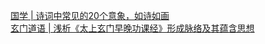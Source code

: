   
[国学 | 诗词中常见的20个意象，如诗如画](http://www.dianyue.me/archives/287/mguqpagu4nk98l0t/)  
[玄门道语 | 浅析《太上玄门早晚功课经》形成脉络及其蕴含思想](http://www.dianyue.me/archives/975/wt4izklwkaebglu9/)